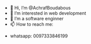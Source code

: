 - 👋 Hi, I’m @AchrafBoudabous
- 👀 I’m interested in web development
- 🌱 I’m a software enginner
- 📫 How to reach me: 
* whatsapp: 0097333846199

